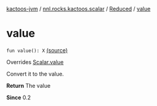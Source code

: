 [kactoos-jvm](../../index.md) / [nnl.rocks.kactoos.scalar](../index.md) / [Reduced](index.md) / [value](.)

# value

`fun value(): X` [(source)](https://github.com/neonailol/kactoos/blob/master/kactoos-jvm/src/main/kotlin/nnl/rocks/kactoos/scalar/Reduced.kt#L25)

Overrides [Scalar.value](../../nnl.rocks.kactoos/-scalar/value.md)

Convert it to the value.

**Return**
The value

**Since**
0.2

